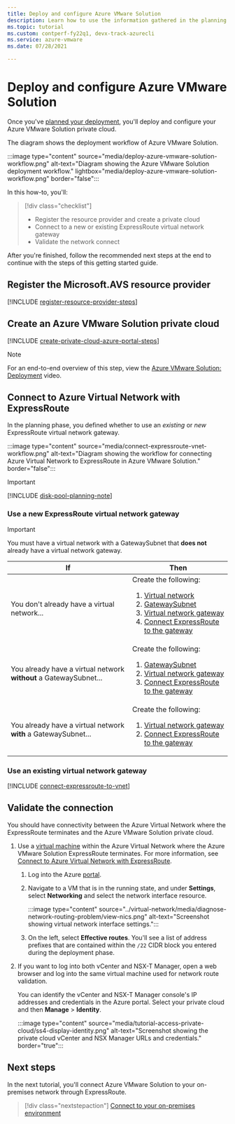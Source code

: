 ```yaml
---
title: Deploy and configure Azure VMware Solution
description: Learn how to use the information gathered in the planning stage to deploy and configure the Azure VMware Solution private cloud.
ms.topic: tutorial
ms.custom: contperf-fy22q1, devx-track-azurecli
ms.service: azure-vmware
ms.date: 07/28/2021

---
```


# Deploy and configure Azure VMware Solution

Once you've [planned your deployment](plan-private-cloud-deployment.md), you'll deploy and configure your Azure VMware Solution private cloud. 

The diagram shows the deployment workflow of Azure VMware Solution. 

:::image type="content" source="media/deploy-azure-vmware-solution-workflow.png" alt-text="Diagram showing the Azure VMware Solution deployment workflow." lightbox="media/deploy-azure-vmware-solution-workflow.png" border="false":::

In this how-to, you'll:

> [!div class="checklist"]
> * Register the resource provider and create a private cloud
> * Connect to a new or existing ExpressRoute virtual network gateway
> * Validate the network connect

After you're finished, follow the recommended next steps at the end to continue with the steps of this getting started guide.

## Register the Microsoft.AVS resource provider

[!INCLUDE [register-resource-provider-steps](includes/register-resource-provider-steps.md)]

## Create an Azure VMware Solution private cloud

[!INCLUDE [create-private-cloud-azure-portal-steps](includes/create-private-cloud-azure-portal-steps.md)]

>[!NOTE]
>For an end-to-end overview of this step, view the [Azure VMware Solution: Deployment](https://www.youtube.com/embed/gng7JjxgayI) video.


## Connect to Azure Virtual Network with ExpressRoute

In the planning phase, you defined whether to use an *existing* or *new* ExpressRoute virtual network gateway.  

:::image type="content" source="media/connect-expressroute-vnet-workflow.png" alt-text="Diagram showing the workflow for connecting Azure Virtual Network to ExpressRoute in Azure VMware Solution." border="false":::

>[!IMPORTANT]
>[!INCLUDE [disk-pool-planning-note](includes/disk-pool-planning-note.md)] 

### Use a new ExpressRoute virtual network gateway

>[!IMPORTANT]
>You must have a virtual network with a GatewaySubnet that **does not** already have a virtual network gateway.

| If | Then  |
| --- | --- |
| You don't already have a virtual network...     |  Create the following:<ol><li><a href="tutorial-configure-networking.md#create-a-vnet-manually">Virtual network</a></li><li><a href="../expressroute/expressroute-howto-add-gateway-portal-resource-manager.md#create-the-gateway-subnet">GatewaySubnet</a></li><li><a href="tutorial-configure-networking.md#create-a-virtual-network-gateway">Virtual network gateway</a></li><li><a href="tutorial-configure-networking.md#connect-expressroute-to-the-virtual-network-gateway">Connect ExpressRoute to the gateway</a></li></ol>        |
| You already have a virtual network **without** a GatewaySubnet...   | Create the following: <ol><li><a href="../expressroute/expressroute-howto-add-gateway-portal-resource-manager.md#create-the-gateway-subnet">GatewaySubnet</a></li><li><a href="tutorial-configure-networking.md#create-a-virtual-network-gateway">Virtual network gateway</a></li><li><a href="tutorial-configure-networking.md#connect-expressroute-to-the-virtual-network-gateway">Connect ExpressRoute to the gateway</a></li></ol>          |
| You already have a virtual network **with** a GatewaySubnet... | Create the following: <ol><li><a href="tutorial-configure-networking.md#create-a-virtual-network-gateway">Virtual network gateway</a></li><li><a href="tutorial-configure-networking.md#connect-expressroute-to-the-virtual-network-gateway">Connect ExpressRoute to the gateway</a></li></ol>    |

### Use an existing virtual network gateway

[!INCLUDE [connect-expressroute-to-vnet](includes/connect-expressroute-vnet.md)]


## Validate the connection

You should have connectivity between the Azure Virtual Network where the ExpressRoute terminates and the Azure VMware Solution private cloud. 

1. Use a [virtual machine](../virtual-machines/windows/quick-create-portal.md#create-virtual-machine) within the Azure Virtual Network where the Azure VMware Solution ExpressRoute terminates. For more information, see [Connect to Azure Virtual Network with ExpressRoute](#connect-to-azure-virtual-network-with-expressroute).  

   1. Log into the Azure [portal](https://portal.azure.com).

   1. Navigate to a VM that is in the running state, and under **Settings**, select **Networking** and select the network interface resource.

      :::image type="content" source="../virtual-network/media/diagnose-network-routing-problem/view-nics.png" alt-text="Screenshot showing virtual network interface settings.":::

   1. On the left, select **Effective routes**. You'll see a list of address prefixes that are contained within the `/22` CIDR block you entered during the deployment phase.

1. If you want to log into both vCenter and NSX-T Manager, open a web browser and log into the same virtual machine used for network route validation.  

   You can identify the vCenter and NSX-T Manager console's IP addresses and credentials in the Azure portal.  Select your private cloud and then **Manage** > **Identity**.

   :::image type="content" source="media/tutorial-access-private-cloud/ss4-display-identity.png" alt-text="Screenshot showing the private cloud vCenter and NSX Manager URLs and credentials." border="true":::


## Next steps

In the next tutorial, you'll connect Azure VMware Solution to your on-premises network through ExpressRoute.

> [!div class="nextstepaction"]
> [Connect to your on-premises environment](tutorial-expressroute-global-reach-private-cloud.md)
